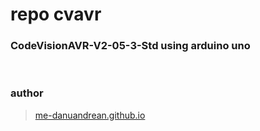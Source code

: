 # repo cvavr 
### CodeVisionAVR-V2-05-3-Std using arduino uno
<br>

### author
> <a href="https://me-danuandrean.github.io">me-danuandrean.github.io</a>

